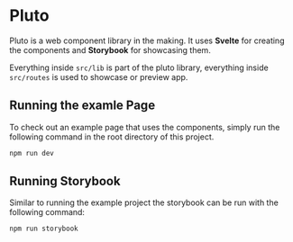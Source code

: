 # Pluto

Pluto is a web component library in the making. It uses **Svelte** for creating the components and **Storybook** for showcasing them. 

Everything inside `src/lib` is part of the pluto library, everything inside `src/routes` is used to showcase or preview app.


## Running the examle Page

To check out an example page that uses the components, simply run the following command in the root directory of this project.

```bash
npm run dev
```

## Running Storybook

Similar to running the example project the storybook can be run with the following command:

```bash
npm run storybook
```



